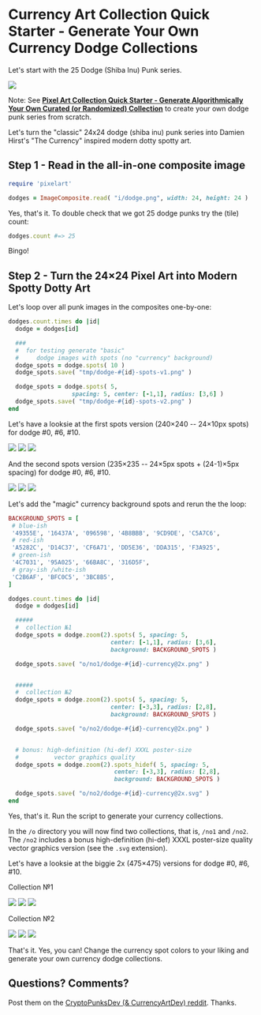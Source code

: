 # Currency Art Collection Quick Starter - Generate Your Own Currency Dodge Collections


Let's start with the 25 Dodge (Shiba Inu) Punk series.

![](i/dodge.png)


Note: See
[**Pixel Art Collection Quick Starter - Generate Algorithmically Your Own Curated (or Randomized) Collection**](https://github.com/cryptopunksnotdead/punks.starter)
to create your own dodge punk series from scratch.



Let's turn the "classic" 24x24 dodge (shiba inu) punk series
into Damien Hirst's "The Currency" inspired
modern dotty spotty art.



## Step 1 - Read in the all-in-one composite image


``` ruby
require 'pixelart'

dodges = ImageComposite.read( "i/dodge.png", width: 24, height: 24 )
```

Yes, that's it.
To double check that we got 25 dodge punks try
the (tile) count:

``` ruby
dodges.count #=> 25
```

Bingo!


## Step 2 - Turn the 24×24 Pixel Art into Modern Spotty Dotty Art


Let's loop over all punk images in the composites one-by-one:


``` ruby
dodges.count.times do |id|
  dodge = dodges[id]

  ###
  #  for testing generate "basic"
  #     dodge images with spots (no "currency" background)
  dodge_spots = dodge.spots( 10 )
  dodge_spots.save( "tmp/dodge-#{id}-spots-v1.png" )

  dodge_spots = dodge.spots( 5,
                  spacing: 5, center: [-1,1], radius: [3,6] )
  dodge_spots.save( "tmp/dodge-#{id}-spots-v2.png" )
end
```

Let's have a looksie at the first spots version (240×240 -- 24×10px spots)
for dodge #0, #6, #10.

![](i/dodge-0-spots-v1.png)
![](i/dodge-6-spots-v1.png)
![](i/dodge-10-spots-v1.png)

And the second spots version (235×235 -- 24×5px spots + (24-1)×5px spacing)
for dodge #0, #6, #10.

![](i/dodge-0-spots-v2.png)
![](i/dodge-6-spots-v2.png)
![](i/dodge-10-spots-v2.png)






Let's add the "magic" currency background spots
and rerun the the loop:

``` ruby
BACKGROUND_SPOTS = [
 # blue-ish
 '49355E', '16437A', '096598', '4B8BBB', '9CD9DE', 'C5A7C6',
 # red-ish
 'A5282C', 'D14C37', 'CF6A71', 'DD5E36', 'DDA315', 'F3A925',
 # green-ish
 '4C7031', '95A025', '66BA8C', '316D5F',
 # gray-ish /white-ish
 'C2B6AF', 'BFC0C5', '3BC8B5',
]

dodges.count.times do |id|
  dodge = dodges[id]

  #####
  #  collection №1
  dodge_spots = dodge.zoom(2).spots( 5, spacing: 5,
                             center: [-1,1], radius: [3,6],
                             background: BACKGROUND_SPOTS )

  dodge_spots.save( "o/no1/dodge-#{id}-currency@2x.png" )


  #####
  #  collection №2
  dodge_spots = dodge.zoom(2).spots( 5, spacing: 5,
                             center: [-3,3], radius: [2,8],
                             background: BACKGROUND_SPOTS )

  dodge_spots.save( "o/no2/dodge-#{id}-currency@2x.png" )


  # bonus: high-definition (hi-def) XXXL poster-size
  #          vector graphics quality
  dodge_spots = dodge.zoom(2).spots_hidef( 5, spacing: 5,
                              center: [-3,3], radius: [2,8],
                              background: BACKGROUND_SPOTS )

  dodge_spots.save( "o/no2/dodge-#{id}-currency@2x.svg" )
end
```


Yes, that's it.
Run the script to generate your currency collections.

In the `/o` directory you will now find two collections,
that is, `/no1` and `/no2`.
The `/no2` includes
a bonus high-definition (hi-def) XXXL poster-size
quality vector graphics version (see the `.svg` extension).


Let's have a looksie at the biggie 2x (475×475) versions
for dodge #0, #6, #10.

Collection №1

![](i/no1/dodge-0-currency@2x.png)
![](i/no1/dodge-6-currency@2x.png)
![](i/no1/dodge-10-currency@2x.png)


Collection №2

![](i/no2/dodge-0-currency@2x.png)
![](i/no2/dodge-6-currency@2x.png)
![](i/no2/dodge-10-currency@2x.png)




That's it.
Yes, you can! Change the currency spot colors to your liking
and generate your own currency dodge collections.




## Questions? Comments?

Post them on the [CryptoPunksDev (& CurrencyArtDev) reddit](https://old.reddit.com/r/CryptoPunksDev). Thanks.


